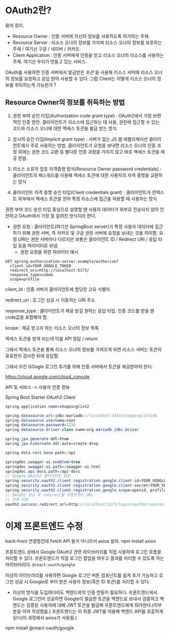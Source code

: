 # OAuth2란?

용어 정리.
- Resource Owner : 인증 서버에 자신의 정보를 사용하도록 허가하는 주체.
- Resource Server : 리소스 오너의 정보를 가지며 리소스 오너의 정보를 보호하는 주체 / 여기선 구글 / 네이버 / 카카오.
- Client Application : 인증 서버에게 인증을 받고 리소스 오너의 리소스를 사용하는 주체. 여기선 우리가 만들고 있는 서비스.

OAuth를 사용하면 인증 서버에서 발급받은 _토큰_ 을 사용해 리소스 서버에 리소스 오너의 정보를 요청하고 응답 받아 사용할 수 있다. 그럼 Client는 어떻게 리소스 오너의 정보를 취득하는게 가능한가 ?

## Resource Owner의 정보를 취득하는 방법
1. 권한 부여 승인 타입(Authorization code grant type) : OAuth2에서 가장 보편적인 인증 방안. 클라이언트가 리소스에 접근하는 데 사용, 권한에 접근할 수 있는 코드와 리소스 오너에 대한 액세스 토큰을 발급 받는 방식.

2. 암시적 승인 타입(Implicit grant type) : 서버가 없는 JS 웹 애플리케이션 클라이언트에서 주로 사용하는 방법. 클라이언트가 요청을 보내면 리소스 오너의 인증 과정 외에는 권한 코드 교환 등 별다른 인증 과정을 거치지 않고 바로 액세스 토큰을 제공 받음.

3. 리소스 소유자 암호 자격증명 방식(Resource Owner password credentials) : 클라이언트의 패스워드를 이용해 엑세스 토큰에 대한 사용자의 자격 증명을 교환하는 방식

4. 클라이언트 자격 증명 승인 타입(Client credentials grant) : 클라이언트가 컨텍스트 외부에서 액세스 토큰을 얻어 특정 리소스에 접근을 허용할 때 사용하는 방식

권한 부여 코드 승인 타입 중심으로 설명할 땐 사용자 데이터가 외부로 전송되지 않아 안전하고 OAuth에서 가장 잘 알려진 방식이라 한다.

- 권한 요청 : 클라이언트(여기선 SpringBoot server)가 특정 사용자 데이터에 접근하기 위해 권한 서버, 즉 카카오 및 구글 권한 서버에 요청을 보내는 것을 의미함. 요청 URI는 권한 서버마다 다르지만 보통은 클라이언트 ID / Redirect URI / 응답 타입 등을 파라미터로 보냄.
  - 권한 요청을 위한 파라미터 예시
```
GET spring-authorization-server.example/authorize?
  client_id=YOUR_GOOGLE_TOKEN
  redirect_uri=http://localhost:5173/
  response_type=code&
  scope=profile
```
client_id : 인증 서버가 클라이언트에 할당한 고유 식별자.

redirect_uri : 로그인 성공 시 이동하는 URI 주소

response_type : 클라이언트가 제공 받길 원하는 응답 타입. 인증 코드를 받을 땐 code값을 포함해야 함.

scope : 제공 받고자 하는 리소스 오너의 정보 목록

액세스 토큰을 받게 되는데 이를 API 응답 / return

그래서 액세스 토큰을 통해 리소스 오너의 정보를 가져오게 되면 리소스 서버는 토큰이 유효한지 검사한 뒤에 응답함.

그래서 우린 GOogle 로그인 추가를 위해 인증 서버에서 토큰을 제공받아야 한다.

https://cloud.google.com/cloud_console

API 및 서비스 -> 사용자 인증 정보

Spring Boot Starter OAuth2 Client

```java
spring.application.name=shoppinglist2

spring.datasource.url=jdbc:mariadb://localhost:3310/shoppinglist2db
spring.datasource.username=root
spring.datasource.password=1234
spring.datasource.driver-class-name=org.mariadb.jdbc.Driver

spring.jpa.generate-ddl=true
spring.jpa.hibernate.ddl-auto=create-drop

spring.data.rest.base-path=/api

springdoc.swagger-ui.enabled=true
springdoc.swagger-ui.path=/swagger-ui.html
springdoc.api-docs.path=/api-docs
// Google OAuth2 클라이언트 설정
spring.security.oauth2.client.registration.google.client-id=YOUR_GOOGLE_CLIENT_ID
spring.security.oauth2.client.registration.google.client-secret=YOUR_SECRET_KEY
spring.security.oauth2.client.registration.google.scope=openid, profile, email
// OAuth2 성공 후 redirect될 프론트엔드 URL
// 추후 이용
oauth2.success.redirect.url=http://localhost:5173/login/oauth2/redirect
```

# 이제 프론트엔드 수정
back-front 연결할건데 Fetch API 쓸거 아니라서 axios 설치.
npm install axios

프론트엔드 상에서 Google OAuth2 관련 라이브러리를 직접 사용하여 로그인 흐름을 처리할 수 있다.
프론트엔드가 직접 로그인 팝업을 띄우고 결과를 처리할 수 있도록 하는 라이브러리다.
`@react-oauth/google`

이상의 라이브러리를 사용하면 Google 로그인 버튼 컴포넌트를 쉽게 추가 가능하고 로그인 성공 시 Google로 부터 받은 사용자 정보(혹은 ID 토큰)를 처리할 수 있다.

- 이상의 방식을 도입하더라도 백엔드와의 인증 연동이 필요하다.
프론트엔드에서 Google 로그인이 성공하면 Google이 발급한 토큰을 백엔드로 보내서 검증하고 백엔드는 검증된 사용자에 대해 JWT 토큰을 발급해 프론트엔드에게 줘야한다.(이부분을 아까 작성했음.) 프론트엔드는 이 최종 JWT를 이용해 백엔드 API를 호출하게 된다(이 과정에서 axios가 사용됨.)

npm install @react-oauth/google


